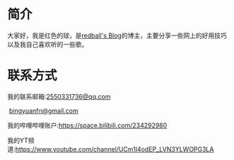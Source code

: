 # 简介

大家好，我是红色的球，是[redball's Blog](blog.redball1017.ga)的博主，主要分享一些网上的好用技巧以及我自己喜欢听的一些歌。

# 联系方式

我的联系邮箱:2550331736@qq.com

​						bingyuanfn@gmail.com

我的哔哩哔哩账户:https://space.bilibili.com/234292980

我的YT频道:https://www.youtube.com/channel/UCm1I4odEP_LVN3YLWOPG3LA


